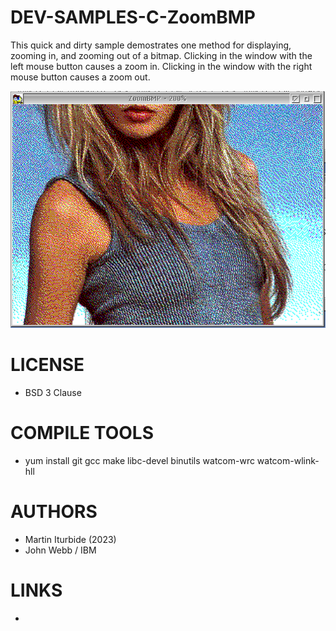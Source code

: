 # DEV-SAMPLES-C-ZoomBMP
This quick and dirty sample demostrates one method for displaying, zooming in, and zooming out of a bitmap. Clicking in the window with the left mouse button causes a zoom in. Clicking in the window with the right mouse button causes a zoom out.

![ZoomBMP ScreenShot](https://github.com/OS2World/DEV-SAMPLES-C-PM-ZoomBMP/blob/master/wiki/ZoomBMP_002.png)

LICENSE
===============
* BSD 3 Clause

COMPILE TOOLS
===============
* yum install git gcc make libc-devel binutils watcom-wrc watcom-wlink-hll
 
AUTHORS
===============
* Martin Iturbide (2023)
* John Webb / IBM

LINKS
===============
* 
